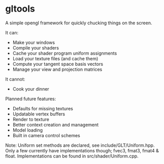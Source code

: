 # gltools
A simple opengl framework for quickly chucking things on the screen.

It can:
- Make your windows
- Compile your shaders
- Cache your shader program uniform assignments
- Load your texture files (and cache them)
- Compute your tangent space basis vectors
- Manage your view and projection matrices

It cannot:
- Cook your dinner

Planned future features:
- Defaults for missing textures
- Updatable vertex buffers
- Render to texture
- Better context creation and management
- Model loading
- Built in camera control schemes

Note:
Uniform set methods are declared, see include/GLT/Uniform.hpp. Only a few currently have implementations though; fvec3, fmat3, fmat4 & float. Implementations can be found in src/shader/Uniform.cpp.
